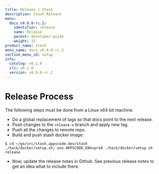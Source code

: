 ```yaml
---
title: Release | Stash
description: Stash Release
menu:
  docs_v0.9.0-rc.2:
    identifier: release
    name: Release
    parent: developer-guide
    weight: 15
product_name: stash
menu_name: docs_v0.9.0-rc.2
section_menu_id: setup
info:
  catalog: v0.1.0
  cli: v0.2.0
  version: v0.9.0-rc.2
---
```


# Release Process

The following steps must be done from a Linux x64 bit machine.

- Do a global replacement of tags so that docs point to the next release.
- Push changes to the `release-x` branch and apply new tag.
- Push all the changes to remote repo.
- Build and push stash docker image:
```console
$ cd ~/go/src/stash.appscode.dev/stash
./hack/docker/setup.sh; env APPSCODE_ENV=prod ./hack/docker/setup.sh release
```

- Now, update the release notes in Github. See previous release notes to get an idea what to include there.
